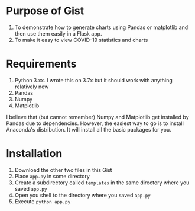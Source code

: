 # Purpose of Gist
1. To demonstrate how to generate charts using Pandas or matplotlib and then use them easily in a Flask app.
2. To make it easy to view COVID-19 statistics and charts

# Requirements
1. Python 3.xx.  I wrote this on 3.7x but it should work with anything relatively new
2. Pandas
3. Numpy
3. Matplotlib

I believe that (but cannot remember) Numpy and Matplotlib get installed by Pandas due to dependencies.  However, the easiest way to go is to install Anaconda's distribution.  It will install all the basic packages for you.

# Installation
1. Download the other two files in this Gist
2. Place `app.py` in some directory
3. Create a subdirectory called `templates` in the same directory where you saved `app.py`
4. Open you shell to the directory where you saved `app.py`
5. Execute `python app.py`